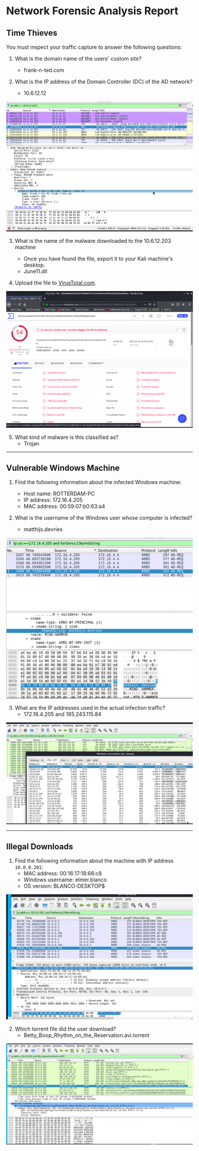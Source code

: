 # Network Forensic Analysis Report

## Time Thieves 
You must inspect your traffic capture to answer the following questions:

1. What is the domain name of the users' custom site?
   - frank-n-ted.com

2. What is the IP address of the Domain Controller (DC) of the AD network?
   - 10.6.12.12

![](Images/Domain.png)
 
3. What is the name of the malware downloaded to the 10.6.12.203 machine
   - Once you have found the file, export it to your Kali machine's desktop.
   - June11.dll

4. Upload the file to [VirusTotal.com](https://www.virustotal.com/gui/).

![](Images/UploadedMalwareFile.png)

5. What kind of malware is this classified as?
   - Trojan 

---

## Vulnerable Windows Machine

1. Find the following information about the infected Windows machine:
    - Host name: ROTTERDAM-PC  
    - IP address: 172.16.4.205
    - MAC address: 00:59:07:b0:63:a4
    
2. What is the username of the Windows user whose computer is infected?
    - matthijs.devries

![](Images/MattijsUsername.png)

3. What are the IP addresses used in the actual infection traffic?
    - 172.16.4.205 and 185.243.115.84

![](Images/InfectedPacket.png)



---

## Illegal Downloads

1. Find the following information about the machine with IP address `10.0.0.201`:
    - MAC address: 00:16:17:18:66:c8
    - Windows username: elmer.blanco
    - OS version: BLANCO-DESKTOP$

![](Images/elmerusername.png)

2. Which torrent file did the user download?
    - Betty_Boop_Rhythm_on_the_Reservation.avi.torrent

![](Images/TorrentDownload.png)
